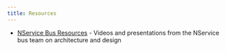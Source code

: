 ```yaml
---
title: Resources
---
```


* [NService Bus Resources](https://particular.net/videos-and-presentations) - Videos and presentations from the NService bus team on architecture and design